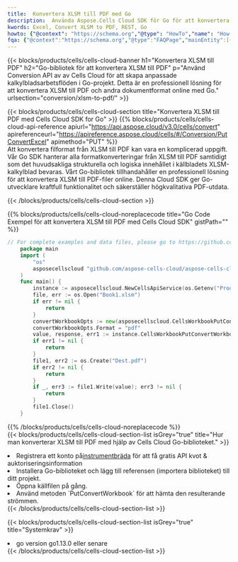 ```yaml
---
title:  Konvertera XLSM till PDF med Go
description:  Använda Aspose.Cells Cloud SDK för Go för att konvertera en fil i XLSM-format till en fil i PDF-format.
kwords: Excel, Convert XLSM to PDF, REST, Go
howto: {"@context": "https://schema.org","@type": "HowTo","name": "How to convert XLSM to PDF using the Cells Cloud Go library.","description": "How to convert XLSM to PDF using the Cells Cloud Go library.","image": {"@type": "ImageObject"},"url": "/go/conversion/xlsm-to-pdf/","step": [{ "@type": "HowToStep","name": "How to convert XLSM to PDF using the Cells Cloud Go library. step 1", "image": {"@type": "ImageObject",},"url": "/go/conversion/xlsm-to-pdf/","text": "Register an account at <a href='https://dashboard.aspose.cloud/'>Dashboard</a> to get free API quota & authorization details",},{ "@type": "HowToStep","name": "How to convert XLSM to PDF using the Cells Cloud Go library. step 1", "image": {"@type": "ImageObject",},"url": "/go/conversion/xlsm-to-pdf/","text": "Install Go library and add the reference (import the library) to your project.",},{ "@type": "HowToStep","name": "How to convert XLSM to PDF using the Cells Cloud Go library. step 1", "image": {"@type": "ImageObject",},"url": "/go/conversion/xlsm-to-pdf/","text": "Open the source file in go.",},{ "@type": "HowToStep","name": "How to convert XLSM to PDF using the Cells Cloud Go library. step 1", "image": {"@type": "ImageObject",},"url": "/go/conversion/xlsm-to-pdf/","text": "Use the `PutConvertWorkbook` method to retrieve the resulting stream.",}, ],"supply": {"@type": "HowToSupply","name": "document"},"tool": [{"@type": "HowToTool","name": "Goland, Visual Studio Code, Eclipse"},{"@type": "HowToTool","name": "Aspose Cells"}],"totalTime": "PT6M"}
fqa: {"@context":"https://schema.org","@type":"FAQPage","mainEntity":[{"@type":"Question","name":"Why convert file formats in C# using REST API?","acceptedAnswer":{"@type":"Answer","text":"Documents are encoded in many ways, and some files may be incompatible with the software you use. To open and read such files, just convert them to appropriate file formats.<br/><ol><li>Install .NET SDK and add the reference (import the library) to your project.</li><li>Open the source file in C# using REST API.</li><li>Call the PutConvertWorkbookRequest() method, passing an output filename with required extension.</li><li>Get the result of conversion as a separate file.</li></ol>"}},{"@type":"Question","name":"What file formats can I convert with your C# library?","acceptedAnswer":{"@type":"Answer","text":"We support a variety of file formats for conversion using .NET library, including XLSX, Excel, xls , PDF, CSV, HTML, Markdown, XML, PNG, JPG, TIFF, Json, TXT and many more."}},{"@type":"Question","name":"What is the maximum allowed file size for conversion using this .NET library?","acceptedAnswer":{"@type":"Answer","text":"There are no file size limits for format conversions using .NET library."}}]}
---
```

{{< blocks/products/cells/cells-cloud-banner h1="Konvertera XLSM till PDF" h2="Go-bibliotek för att konvertera XLSM till PDF" p="Använd Conversion API av av Cells Cloud för att skapa anpassade kalkylbladsarbetsflöden i Go-projekt. Detta är en professionell lösning för att konvertera XLSM till PDF och andra dokumentformat online med Go." urlsection="conversion/xlsm-to-pdf/" >}}

{{< blocks/products/cells/cells-cloud-section title="Konvertera XLSM till PDF med Cells Cloud SDK for Go" >}}
{{% blocks/products/cells/cells-cloud-api-reference apiurl="https://api.aspose.cloud/v3.0/cells/convert" apireferenceurl="https://apireference.aspose.cloud/cells/#/Conversion/PutConvertExcel" apimethod="PUT" %}}
<br/>
Att konvertera filformat från XLSM till PDF kan vara en komplicerad uppgift. Vår Go SDK hanterar alla formatkonverteringar från XLSM till PDF samtidigt som det huvudsakliga strukturella och logiska innehållet i källbladets XLSM-kalkylblad bevaras. Vårt Go-bibliotek tillhandahåller en professionell lösning för att konvertera XLSM till PDF-filer online. Denna Cloud SDK ger Go-utvecklare kraftfull funktionalitet och säkerställer högkvalitativa PDF-utdata.

{{< /blocks/products/cells/cells-cloud-section >}}

{{% blocks/products/cells/cells-cloud-noreplacecode title="Go Code Exempel för att konvertera XLSM till PDF med Cells Cloud SDK" gistPath="" %}}
 
```go
// For complete examples and data files, please go to https://github.com/aspose-cells-cloud/aspose-cells-cloud-go/
    package main
    import (
	    "os"
	    asposecellscloud "github.com/aspose-cells-cloud/aspose-cells-cloud-go/v22"
    )
    func main() {
	    instance := asposecellscloud.NewCellsApiService(os.Getenv("ProductClientId"), os.Getenv("ProductClientSecret"))
	    file, err := os.Open("Book1.xlsm")
	    if err != nil {
		    return
	    }
	    convertWorkbookOpts := new(asposecellscloud.CellsWorkbookPutConvertWorkbookOpts)
	    convertWorkbookOpts.Format = "pdf"
	    value, response, err1 := instance.CellsWorkbookPutConvertWorkbook(file, convertWorkbookOpts)
	    if err1 != nil {
		    return
	    }
	    file1, err2 := os.Create("Dest.pdf")
	    if err2 != nil {
		    return
	    }
	    if _, err3 := file1.Write(value); err3 != nil {
		    return
	    }
	    file1.Close()
    }
```
 
{{% /blocks/products/cells/cells-cloud-noreplacecode %}}
<br/>
{{< blocks/products/cells/cells-cloud-section-list isGrey="true" title="Hur man konverterar XLSM till PDF med hjälp av Cells Cloud Go-biblioteket." >}}
<li> Registrera ett konto på<a href="https://dashboard.aspose.cloud/">instrumentbräda</a> för att få gratis API kvot & auktoriseringsinformation</li>
<li>Installera Go-biblioteket och lägg till referensen (importera biblioteket) till ditt projekt.</li>
<li>Öppna källfilen på gång.</li>
<li>Använd metoden `PutConvertWorkbook` för att hämta den resulterande strömmen.</li>
{{< /blocks/products/cells/cells-cloud-section-list >}}

{{< blocks/products/cells/cells-cloud-section-list isGrey="true" title="Systemkrav" >}}
<li>go version go1.13.0 eller senare</li>
{{< /blocks/products/cells/cells-cloud-section-list >}}
